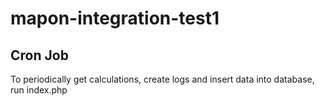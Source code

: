 # mapon-integration-test1

## Cron Job
To periodically get calculations, create logs and insert data into database, run index.php
